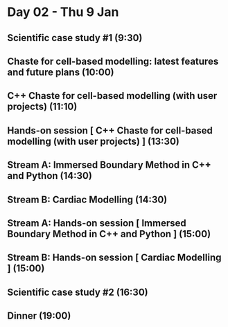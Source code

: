 # Day 02 - Thu 9 Jan

## Scientific case study #1 (9:30)

## Chaste for cell-based modelling: latest features and future plans (10:00)

## C++ Chaste for cell-based modelling (with user projects) (11:10)

## Hands-on session [ C++ Chaste for cell-based modelling (with user projects) ] (13:30)

## Stream A: Immersed Boundary Method in C++ and Python (14:30)

## Stream B: Cardiac Modelling (14:30)

## Stream A: Hands-on session [ Immersed Boundary Method in C++ and Python ] (15:00)

## Stream B: Hands-on session [ Cardiac Modelling ] (15:00)

## Scientific case study #2 (16:30)

## Dinner (19:00)
